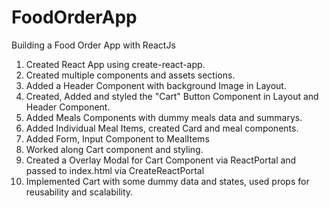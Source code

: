 # FoodOrderApp

Building a Food Order App with ReactJs

1. Created React App using create-react-app.
2. Created multiple components and assets sections.
3. Added a Header Component with background Image in Layout.
4. Created, Added and styled the "Cart" Button Component in Layout and Header Component.
5. Added Meals Components with dummy meals data and summarys.
6. Added Individual Meal Items, created Card and meal components.
7. Added Form, Input Component to MealItems
8. Worked along Cart component and styling.
9. Created a Overlay Modal for Cart Component via ReactPortal and passed to index.html via CreateReactPortal
10. Implemented Cart with some dummy data and states, used props for reusability and scalability.
